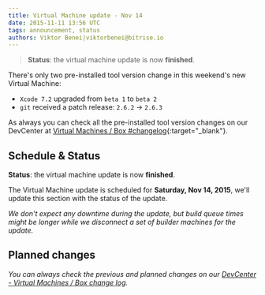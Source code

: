 ```yaml
---
title: Virtual Machine update - Nov 14
date: 2015-11-11 13:56 UTC
tags: announcement, status
authors: Viktor Benei|viktorbenei@bitrise.io
---
```


> **Status**: the virtual machine update is now **finished**.

There's only two pre-installed tool version change in this weekend's new Virtual Machine:

* `Xcode 7.2` upgraded from `beta 1` to `beta 2`
* `git` received a patch release: `2.6.2` -> `2.6.3`

As always you can check all the pre-installed tool version
changes on our DevCenter at [Virtual Machines / Box #changelog](http://devcenter.bitrise.io/docs/vm-box-changelog){:target="_blank"}.


## Schedule & Status

**Status**: the virtual machine update is now **finished**.

The Virtual Machine update is scheduled for **Saturday, Nov 14, 2015**,
we'll update this section with the status of the update.

*We don't expect any downtime during the update, but build queue
times might be longer while we disconnect a set of
builder machines for the update.*


## Planned changes

*You can always check the previous and planned changes
on our [DevCenter - Virtual Machines / Box change log](http://devcenter.bitrise.io/docs/vm-box-changelog).*

